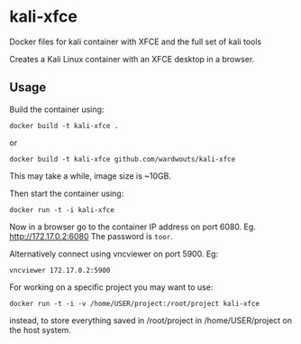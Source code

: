 # kali-xfce
Docker files for kali container with XFCE and the full set of kali tools

Creates a Kali Linux container with an XFCE desktop in a browser.

## Usage

Build the container using:

```
docker build -t kali-xfce .
```

or

```
docker build -t kali-xfce github.com/wardwouts/kali-xfce
```

This may take a while, image size is ~10GB.

Then start the container using:

```
docker run -t -i kali-xfce
```

Now in a browser go to the container IP address on port 6080. Eg. http://172.17.0.2:6080
The password is `toor`.

Alternatively connect using vncviewer on port 5900. Eg:
```
vncviewer 172.17.0.2:5900
```

For working on a specific project you may want to use:

```
docker run -t -i -v /home/USER/project:/root/project kali-xfce
```

instead, to store everything saved in /root/project in /home/USER/project on the host system.
